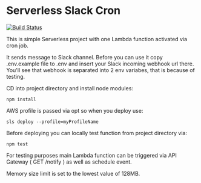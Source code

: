 # Serverless Slack Cron

[![Build Status](https://travis-ci.org/ivanderbu2/serverless-slack-cron.svg?branch=master)](https://travis-ci.org/ivanderbu2/serverless-slack-cron)

This is simple Serverless project with one Lambda function activated via cron job.

It sends message to Slack channel. Before you can use it copy .env.example file to .env and insert your Slack incoming webhook url there. 
You'll see that webhook is separated into 2 env variabes, that is because of testing.

CD into project directory and install node modules:

```shell
npm install
```

AWS profile is passed via opt so when you deploy use:

```shell
sls deploy --profile=myProfileName
```

Before deploying you can locally test function from project directory via:

```shell
npm test
```

For testing purposes main Lambda function can be triggered via API Gateway ( GET /notify ) as well as schedule event.

Memory size limit is set to the lowest value of 128MB.